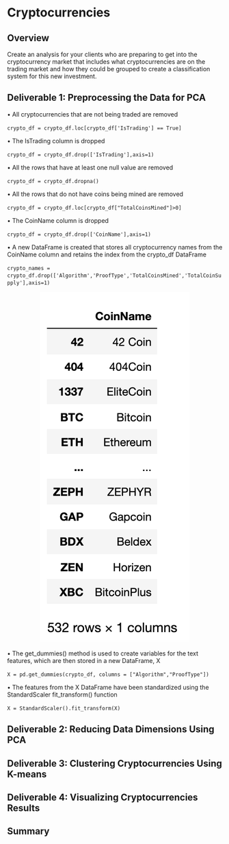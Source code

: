 # Cryptocurrencies
## Overview
Create an analysis for your clients who are preparing to get into the cryptocurrency market that includes what cryptocurrencies are on the trading market and how they could be grouped to create a classification system for this new investment.
## Deliverable 1: Preprocessing the Data for PCA
• All cryptocurrencies that are not being traded are removed

`crypto_df = crypto_df.loc[crypto_df['IsTrading'] == True]`

• The IsTrading column is dropped

`crypto_df = crypto_df.drop(['IsTrading'],axis=1)`

• All the rows that have at least one null value are removed

`crypto_df = crypto_df.dropna()`

• All the rows that do not have coins being mined are removed

`crypto_df = crypto_df.loc[crypto_df["TotalCoinsMined"]>0]`

• The CoinName column is dropped

`crypto_df = crypto_df.drop(['CoinName'],axis=1)`

• A new DataFrame is created that stores all cryptocurrency names from the CoinName column and retains the index from the crypto_df DataFrame

`crypto_names = crypto_df.drop(['Algorithm','ProofType','TotalCoinsMined','TotalCoinSupply'],axis=1)`

<p align='center'>
  <img src='https://github.com/jzebker/Cryptocurrencies/blob/main/img/CoinNameDF.png?raw=true'>
</p>

• The get_dummies() method is used to create variables for the text features, which are then stored in a new DataFrame, X

`X = pd.get_dummies(crypto_df, columns = ["Algorithm","ProofType"])`

• The features from the X DataFrame have been standardized using the StandardScaler fit_transform() function

`X = StandardScaler().fit_transform(X)`

## Deliverable 2: Reducing Data Dimensions Using PCA
## Deliverable 3: Clustering Cryptocurrencies Using K-means
## Deliverable 4: Visualizing Cryptocurrencies Results
## Summary
